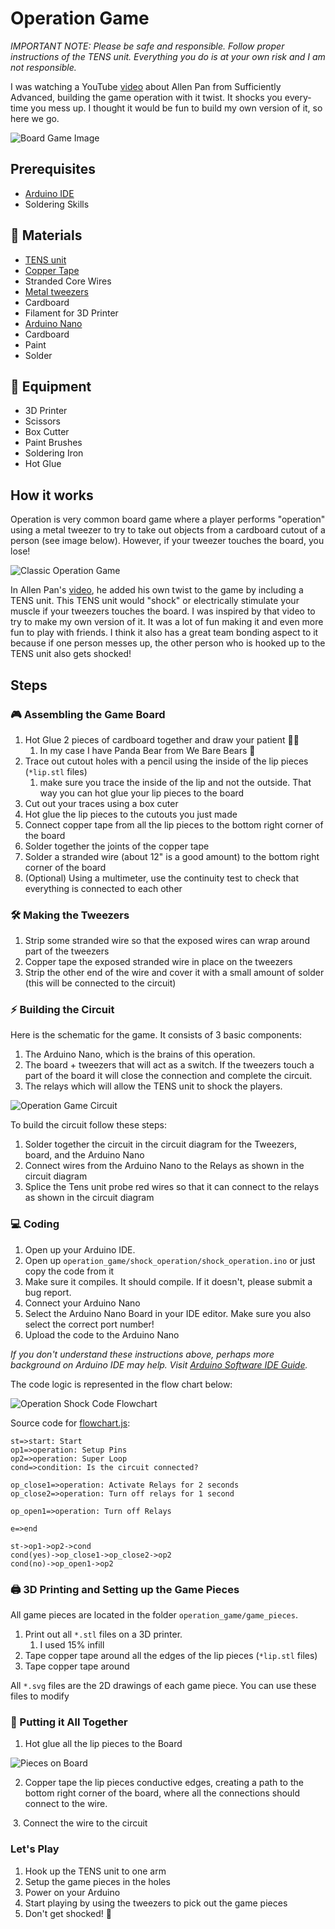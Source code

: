 # Operation Game
*IMPORTANT NOTE: Please be safe and responsible. Follow proper instructions of the TENS unit. Everything you do is at your own risk and I am not responsible.*

I was watching a YouTube [video](https://www.youtube.com/watch?v=Kml6bc-URu4) about Allen Pan from Sufficiently Advanced, building the game operation with it twist. It shocks you every-time you mess up. I thought it would be fun to build my own version of it, so here we go.

![Board Game Image]()

## Prerequisites
- [Arduino IDE](https://www.arduino.cc/)
- Soldering Skills

## 🧻 Materials
- [TENS unit](https://www.amazon.com/gp/product/B00NCRE4GO/ref=ppx_yo_dt_b_search_asin_title?ie=UTF8&psc=1)
- [Copper Tape](https://www.amazon.com/gp/product/B0741ZRP4W/ref=ppx_yo_dt_b_search_asin_title?ie=UTF8&psc=1)
- Stranded Core Wires
- [Metal tweezers](https://www.amazon.com/gp/product/B081GX7NPT/ref=ox_sc_saved_title_2?smid=A2OK7U9CYR0DGE&psc=1)
- Cardboard
- Filament for 3D Printer
- [Arduino Nano](https://www.amazon.com/ELEGOO-Arduino-ATmega328P-Without-Compatible/dp/B0713XK923?ref_=ast_sto_dp&th=1&psc=1)
- Cardboard
- Paint
- Solder

## 🔬 Equipment
- 3D Printer
- Scissors
- Box Cutter
- Paint Brushes
- Soldering Iron
- Hot Glue

## How it works

Operation is very common board game where a player performs "operation" using a metal tweezer to try to take out objects from a cardboard cutout of a person (see image below). However, if your tweezer touches the board, you lose!

![Classic Operation Game](../images/classic_operation_game.jpeg)

In Allen Pan's [video](https://www.youtube.com/watch?v=Kml6bc-URu4), he added his own twist to the game by including a TENS unit. This TENS unit would "shock" or electrically stimulate your muscle if your tweezers touches the board. I was inspired by that video to try to make my own version of it. It was a lot of fun making it and even more fun to play with friends. I think it also has a great team bonding aspect to it because if one person messes up, the other person who is hooked up to the TENS unit also gets shocked!

## Steps

### 🎮 Assembling the Game Board

1. Hot Glue 2 pieces of cardboard together and draw your patient 👨‍⚕️
    1. In my case I have Panda Bear from We Bare Bears 🐼
2. Trace out cutout holes with a pencil using the inside of the lip pieces (`*lip.stl` files)
    1. make sure you trace the inside of the lip and not the outside. That way you can hot glue your lip pieces to the board
3. Cut out your traces using a box cuter
4. Hot glue the lip pieces to the cutouts you just made
5. Connect copper tape from all the lip pieces to the bottom right corner of the board
6. Solder together the joints of the copper tape
7. Solder a stranded wire (about 12" is a good amount) to the bottom right corner of the board
8. (Optional) Using a multimeter, use the continuity test to check that everything is connected to each other

### 🛠 Making the Tweezers
1. Strip some stranded wire so that the exposed wires can wrap around part of the tweezers
2. Copper tape the exposed stranded wire in place on the tweezers
3. Strip the other end of the wire and cover it with a small amount of solder (this will be connected to the circuit)

### ⚡ Building the Circuit

Here is the schematic for the game. It consists of 3 basic components:
1. The Arduino Nano, which is the brains of this operation.
2. The board + tweezers that will act as a switch. If the tweezers touch a part of the board it will close the connection and complete the circuit.
3. The relays which will allow the TENS unit to shock the players.  

![Operation Game Circuit](../images/operation_shock_circuit.png)

To build the circuit follow these steps:
1. Solder together the circuit in the circuit diagram for the Tweezers, board, and the Arduino Nano
2. Connect wires from the Arduino Nano to the Relays as shown in the circuit diagram
3. Splice the Tens unit probe red wires so that it can connect to the relays as shown in the circuit diagram

### 💻 Coding
1. Open up your Arduino IDE.
2. Open up `operation_game/shock_operation/shock_operation.ino` or just copy the code from it
3. Make sure it compiles. It should compile. If it doesn't, please submit a bug report.
4. Connect your Arduino Nano
5. Select the Arduino Nano Board in your IDE editor. Make sure you also select the correct port number!
6. Upload the code to the Arduino Nano

*If you don't understand these instructions above, perhaps more background on Arduino IDE may help. Visit [Arduino Software IDE Guide](https://www.arduino.cc/en/Guide/Environment#writing-sketches).*

The code logic is represented in the flow chart below:

![Operation Shock Code Flowchart](../images/operation_shock_code_explanation.png)

Source code for [flowchart.js](https://flowchart.js.org/):
```flow
st=>start: Start
op1=>operation: Setup Pins
op2=>operation: Super Loop
cond=>condition: Is the circuit connected?

op_close1=>operation: Activate Relays for 2 seconds
op_close2=>operation: Turn off relays for 1 second

op_open1=>operation: Turn off Relays

e=>end

st->op1->op2->cond
cond(yes)->op_close1->op_close2->op2
cond(no)->op_open1->op2
```

### 🖨 3D Printing and Setting up the Game Pieces

All game pieces are located in the folder `operation_game/game_pieces`.

1. Print out all `*.stl` files on a 3D printer.
    1. I used 15% infill
2. Tape copper tape around all the edges of the lip pieces (`*lip.stl` files)
3. Tape copper tape around

All `*.svg` files are the 2D drawings of each game piece. You can use these files to modify

### 🔨 Putting it All Together

1. Hot glue all the lip pieces to the Board

![Pieces on Board]()

2. Copper tape the lip pieces conductive edges, creating a path to the bottom right corner of the board, where all the connections should connect to the wire.

![]()
3. Connect the wire to the circuit


### Let's Play
1. Hook up the TENS unit to one arm
2. Setup the game pieces in the holes
3. Power on your Arduino
4. Start playing by using the tweezers to pick out the game pieces
5. Don't get shocked! 🙂
